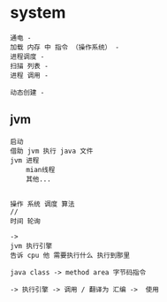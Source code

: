 

# system

    通电 -
    加载 内存 中 指令 （操作系统） -
    进程调度 -
    扫描 列表 -
    进程 调用 -
    
    动态创建 - 
    
## jvm
    
    启动
    借助 jvm 执行 java 文件
    jvm 进程
        mian线程
        其他...
            
    
    操作 系统 调度 算法
    // 
    时间 轮询
    
    -> 
    jvm 执行引擎
    告诉 cpu 他 需要执行什么 执行到那里
    
    
>
    
    java class -> method area 字节码指令
    
    -> 执行引擎 -> 调用 / 翻译为 汇编 ->  使用
    
    
